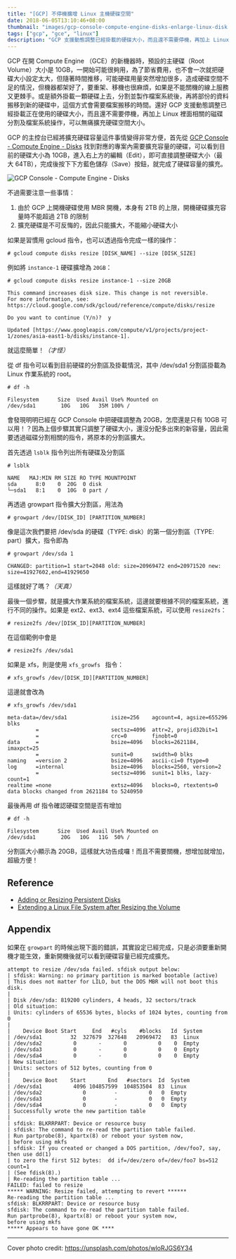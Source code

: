 ```yaml
---
title: "[GCP] 不停機擴增 Linux 主機硬碟空間"
date: 2018-06-05T13:10:46+08:00
thumbnail: "images/gcp-console-compute-engine-disks-enlarge-linux-disk.jpg"
tags: ["gcp", "gce", "linux"]
description: "GCP 支援動態調整已經掛載的硬碟大小，而且還不需要停機，再加上 Linux 裡面相關的磁碟分割及檔案系統操作，可以無痛擴充硬碟空間大小。"
---
```


GCP 在開 Compute Engine （GCE）的新機器時，預設的主硬碟（Root Volume）大小是 10GB，一開始可能很夠用，為了節省費用，也不會一次就把硬碟大小設定太大，但隨著時間推移，可能硬碟用量突然增加很多，造成硬碟空間不足的情況，但機器都架好了，要重架、移機也很麻煩，如果是不能關機的線上服務又更棘手。或是額外掛載一顆硬碟上去，分割並製作檔案系統後，再將部份的資料搬移到新的硬碟中，這個方式會需要檔案搬移的時間。還好 GCP 支援動態調整已經掛載正在使用的硬碟大小，而且還不需要停機，再加上 Linux 裡面相關的磁碟分割及檔案系統操作，可以無痛擴充硬碟空間大小。

GCP 的主控台已經將擴充硬碟容量這件事情變得非常方便，首先從 [GCP Console - Compute Engine - Disks](https://console.cloud.google.com/compute/disksDetail) 找到對應的專案內需要擴充容量的硬碟，可以看到目前的硬碟大小為 10GB，進入右上方的編輯（Edit），即可直接調整硬碟大小（最大 64TB），完成後按下下方藍色儲存（Save）按鈕，就完成了硬碟容量的擴充。

![GCP Console - Compute Engine - Disks](/images/gcp-console-compute-engine-disks-enlarge-linux-disk.png)

不過需要注意一些事情：

1. 由於 GCP 上開機硬碟使用 MBR 開機，本身有 2TB 的上限，開機硬碟擴充容量時不能超過 2TB 的限制
2. 擴充硬碟是不可反悔的，因此只能擴大，不能縮小硬碟大小

如果是習慣用 gcloud 指令，也可以透過指令完成一樣的操作：

`# gcloud compute disks resize [DISK_NAME] --size [DISK_SIZE]`

例如將 `instance-1` 硬碟擴增為 `20GB`：

```
# gcloud compute disks resize instance-1 --size 20GB

This command increases disk size. This change is not reversible.
For more information, see:
https://cloud.google.com/sdk/gcloud/reference/compute/disks/resize
 
Do you want to continue (Y/n)?  y
 
Updated [https://www.googleapis.com/compute/v1/projects/project-1/zones/asia-east1-b/disks/instance-1].
```

就這麼簡單！*（才怪）*

從 df 指令可以看到目前硬碟的分割區及掛載情況，其中 /dev/sda1 分割區掛載為 Linux 作業系統的 root。

```
# df -h

Filesystem      Size  Used Avail Use% Mounted on
/dev/sda1        10G   10G   35M 100% /
```

會發現明明已經在 GCP Console 中把硬碟調整為 20GB，怎麼還是只有 10GB 可以用！？因為上個步驟其實只調整了硬碟大小，還沒分配多出來的新容量，因此需要透過磁碟分割相關的指令，將原本的分割區擴大。

首先透過 `lsblk` 指令列出所有硬碟及分割區

```
# lsblk

NAME   MAJ:MIN RM SIZE RO TYPE MOUNTPOINT
sda      8:0    0  20G  0 disk 
└─sda1   8:1    0  10G  0 part /
```

再透過 growpart 指令擴大分割區，用法為

`# growpart /dev/[DISK_ID] [PARTITION_NUMBER]`

像是這次我們要把 /dev/sda 的硬碟（TYPE: disk）的第一個分割區（TYPE: part）擴大，指令即為

```
# growpart /dev/sda 1

CHANGED: partition=1 start=2048 old: size=20969472 end=20971520 new: size=41927602,end=41929650
```

這樣就好了嗎？*（天真）*

最後一個步驟，就是擴大作業系統的檔案系統，這邊就要根據不同的檔案系統，進行不同的操作。如果是 ext2、ext3、ext4 這些檔案系統，可以使用 `resize2fs`：

`# resize2fs /dev/[DISK_ID][PARTITION_NUMBER]`

在這個範例中會是

`# resize2fs /dev/sda1`

如果是 xfs，則是使用 `xfs_growfs ` 指令：

`# xfs_growfs /dev/[DISK_ID][PARTITION_NUMBER]`

這邊就會改為

```
# xfs_growfs /dev/sda1

meta-data=/dev/sda1              isize=256    agcount=4, agsize=655296 blks
         =                       sectsz=4096  attr=2, projid32bit=1
         =                       crc=0        finobt=0
data     =                       bsize=4096   blocks=2621184, imaxpct=25
         =                       sunit=0      swidth=0 blks
naming   =version 2              bsize=4096   ascii-ci=0 ftype=0
log      =internal               bsize=4096   blocks=2560, version=2
         =                       sectsz=4096  sunit=1 blks, lazy-count=1
realtime =none                   extsz=4096   blocks=0, rtextents=0
data blocks changed from 2621184 to 5240950
```

最後再用 df 指令確認硬碟空間是否有增加

```
# df -h

Filesystem      Size  Used Avail Use% Mounted on
/dev/sda1        20G   10G   11G  50% /
```

分割區大小顯示為 20GB，這樣就大功告成囉！而且不需要關機，想增加就增加，超級方便！

## Reference

* [Adding or Resizing Persistent Disks](https://cloud.google.com/compute/docs/disks/add-persistent-disk)
* [Extending a Linux File System after Resizing the Volume](https://docs.aws.amazon.com/AWSEC2/latest/UserGuide/recognize-expanded-volume-linux.html)

## Appendix

如果在 `growpart` 的時候出現下面的錯誤，其實設定已經完成，只是必須要重新開機才能生效，重新開機後就可以看到硬碟容量已經完成擴充。

```
attempt to resize /dev/sda failed. sfdisk output below:
| sfdisk: Warning: no primary partition is marked bootable (active)
| This does not matter for LILO, but the DOS MBR will not boot this disk.
| 
| Disk /dev/sda: 819200 cylinders, 4 heads, 32 sectors/track
| Old situation:
| Units: cylinders of 65536 bytes, blocks of 1024 bytes, counting from 0
| 
|    Device Boot Start     End   #cyls    #blocks   Id  System
| /dev/sda1         32  327679  327648   20969472   83  Linux
| /dev/sda2          0       -       0          0    0  Empty
| /dev/sda3          0       -       0          0    0  Empty
| /dev/sda4          0       -       0          0    0  Empty
| New situation:
| Units: sectors of 512 bytes, counting from 0
| 
|    Device Boot    Start       End   #sectors  Id  System
| /dev/sda1          4096 104857599  104853504  83  Linux
| /dev/sda2             0         -          0   0  Empty
| /dev/sda3             0         -          0   0  Empty
| /dev/sda4             0         -          0   0  Empty
| Successfully wrote the new partition table
| 
| sfdisk: BLKRRPART: Device or resource busy
| sfdisk: The command to re-read the partition table failed.
| Run partprobe(8), kpartx(8) or reboot your system now,
| before using mkfs
| sfdisk: If you created or changed a DOS partition, /dev/foo7, say, then use dd(1)
| to zero the first 512 bytes:  dd if=/dev/zero of=/dev/foo7 bs=512 count=1
| (See fdisk(8).)
| Re-reading the partition table ...
FAILED: failed to resize
***** WARNING: Resize failed, attempting to revert ******
Re-reading the partition table ...
sfdisk: BLKRRPART: Device or resource busy
sfdisk: The command to re-read the partition table failed.
Run partprobe(8), kpartx(8) or reboot your system now,
before using mkfs
***** Appears to have gone OK ****
```

<hr>

Cover photo credit: https://unsplash.com/photos/wloRJGS6Y34
